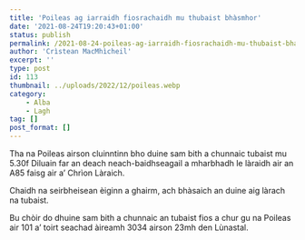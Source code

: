 ```yaml
---
title: 'Poileas ag iarraidh fiosrachaidh mu thubaist bhàsmhor'
date: '2021-08-24T19:20:43+01:00'
status: publish
permalink: /2021-08-24-poileas-ag-iarraidh-fiosrachaidh-mu-thubaist-bhasmhor
author: 'Crìstean MacMhìcheil'
excerpt: ''
type: post
id: 113
thumbnail: ../uploads/2022/12/poileas.webp
category:
    - Alba
    - Lagh
tag: []
post_format: []
---
```

Tha na Poileas airson cluinntinn bho duine sam bith a chunnaic tubaist mu 5.30f Diluain far an deach neach-baidhseagail a mharbhadh le làraidh air an A85 faisg air a’ Chrìon Làraich.

Chaidh na seirbheisean èiginn a ghairm, ach bhàsaich an duine aig làrach na tubaist.

Bu chòir do dhuine sam bith a chunnaic an tubaist fios a chur gu na Poileas air 101 a’ toirt seachad àireamh 3034 airson 23mh den Lùnastal.